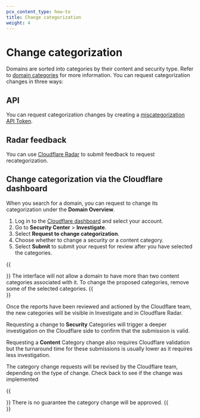 ```yaml
---
pcx_content_type: how-to
title: Change categorization
weight: 4
---
```


# Change categorization

Domains are sorted into categories by their content and security type. Refer to [domain categories](/cloudflare-one/policies/filtering/domain-categories/) for more information. You can request categorization changes in three ways:

## API

You can request categorization changes by creating a [miscategorization API Token](/api/operations/miscategorization-create-miscategorization).

## Radar feedback

You can use [Cloudflare Radar](https://radar.cloudflare.com/domains/feedback) to submit feedback to request recategorization.

## Change categorization via the Cloudflare dashboard

When you search for a domain, you can request to change its categorization under the **Domain Overview**.

1. Log in to the [Cloudflare dashboard](https://dash.cloudflare.com/) and select your account.
2. Go to **Security Center** > **Investigate**.
3. Select **Request to change categorization**.
4. Choose whether to change a security or a content category.
5. Select **Submit** to submit your request for review after you have selected the categories.

{{<Aside type="note">}}
The interface will not allow a domain to have more than two content categories associated with it. To change the proposed categories, remove some of the selected categories.
{{</Aside>}}

Once the reports have been reviewed and actioned by the Cloudflare team, the new categories will be visible in Investigate and in Cloudflare Radar.

Requesting a change to **Security** Categories will trigger a deeper investigation on the Cloudflare side to confirm that the submission is valid.

Requesting a **Content** Category change also requires Cloudflare validation but the turnaround time for these submissions is usually lower as it requires less investigation.

The category change requests will be revised by the Cloudflare team, depending on the type of change. Check back to see if the change was implemented

{{<Aside type="note">}}
There is no guarantee the category change will be approved.
{{</Aside>}}